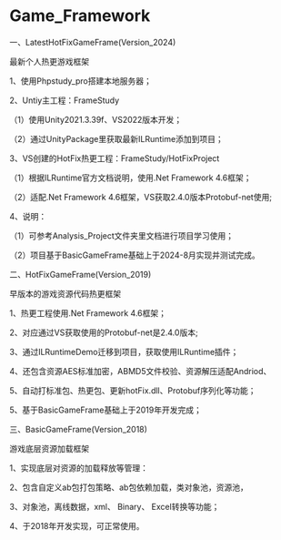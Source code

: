 # Game_Framework
一、LatestHotFixGameFrame(Version_2024)

最新个人热更游戏框架

1、使用Phpstudy_pro搭建本地服务器；

2、Untiy主工程：FrameStudy

（1）使用Unity2021.3.39f、VS2022版本开发；

（2）通过UnityPackage里获取最新ILRuntime添加到项目；

3、VS创建的HotFix热更工程：FrameStudy/HotFixProject

（1）根据ILRuntime官方文档说明，使用.Net Framework 4.6框架；

（2）适配.Net Framework 4.6框架，VS获取2.4.0版本Protobuf-net使用;

4、说明：

（1）可参考Analysis_Project文件夹里文档进行项目学习使用；

（2）项目基于BasicGameFrame基础上于2024-8月实现并测试完成。


二、HotFixGameFrame(Version_2019)

早版本的游戏资源代码热更框架

1、热更工程使用.Net Framework 4.6框架；

2、对应通过VS获取使用的Protobuf-net是2.4.0版本;

3、通过ILRuntimeDemo迁移到项目，获取使用ILRuntime插件；

4、还包含资源AES标准加密，ABMD5文件校验、资源解压适配Andriod、

5、自动打标准包、热更包、更新hotFix.dll、Protobuf序列化等功能；

5、基于BasicGameFrame基础上于2019年开发完成；


三、BasicGameFrame(Version_2018)

游戏底层资源加载框架

1、实现底层对资源的加载释放等管理：

2、包含自定义ab包打包策略、ab包依赖加载，类对象池，资源池，

3、对象池，离线数据，xml、 Binary、 Excel转换等功能；

4、于2018年开发实现，可正常使用。